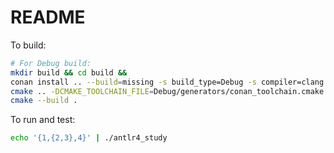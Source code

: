 # README

To build:

```sh
# For Debug build:
mkdir build && cd build &&
conan install .. --build=missing -s build_type=Debug -s compiler=clang -s compiler.version=15 &&
cmake .. -DCMAKE_TOOLCHAIN_FILE=Debug/generators/conan_toolchain.cmake -DCMAKE_BUILD_TYPE=Debug &&
cmake --build . 
```

To run and test:

```sh
echo '{1,{2,3},4}' | ./antlr4_study
```
